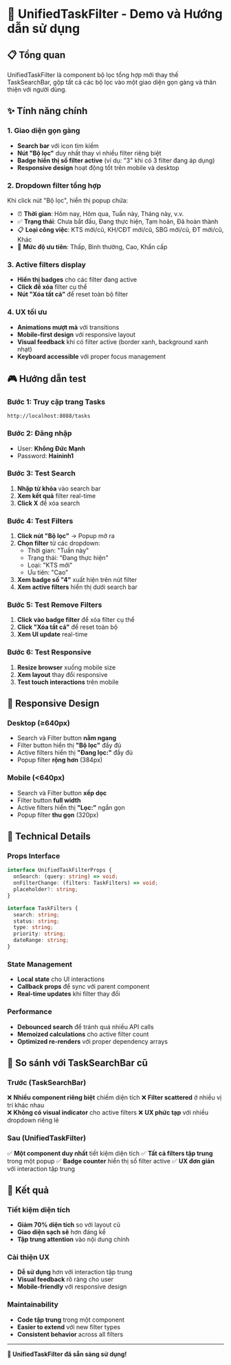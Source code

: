 # 🎯 UnifiedTaskFilter - Demo và Hướng dẫn sử dụng

## 📋 Tổng quan
UnifiedTaskFilter là component bộ lọc tổng hợp mới thay thế TaskSearchBar, gộp tất cả các bộ lọc vào một giao diện gọn gàng và thân thiện với người dùng.

## ✨ Tính năng chính

### **1. Giao diện gọn gàng**
- **Search bar** với icon tìm kiếm
- **Nút "Bộ lọc"** duy nhất thay vì nhiều filter riêng biệt
- **Badge hiển thị số filter active** (ví dụ: "3" khi có 3 filter đang áp dụng)
- **Responsive design** hoạt động tốt trên mobile và desktop

### **2. Dropdown filter tổng hợp**
Khi click nút "Bộ lọc", hiển thị popup chứa:
- ⏰ **Thời gian**: Hôm nay, Hôm qua, Tuần này, Tháng này, v.v.
- ✅ **Trạng thái**: Chưa bắt đầu, Đang thực hiện, Tạm hoãn, Đã hoàn thành
- 📋 **Loại công việc**: KTS mới/cũ, KH/CĐT mới/cũ, SBG mới/cũ, ĐT mới/cũ, Khác
- 🚩 **Mức độ ưu tiên**: Thấp, Bình thường, Cao, Khẩn cấp

### **3. Active filters display**
- **Hiển thị badges** cho các filter đang active
- **Click để xóa** filter cụ thể
- **Nút "Xóa tất cả"** để reset toàn bộ filter

### **4. UX tối ưu**
- **Animations mượt mà** với transitions
- **Mobile-first design** với responsive layout
- **Visual feedback** khi có filter active (border xanh, background xanh nhạt)
- **Keyboard accessible** với proper focus management

## 🎮 Hướng dẫn test

### **Bước 1: Truy cập trang Tasks**
```
http://localhost:8088/tasks
```

### **Bước 2: Đăng nhập**
- User: **Khổng Đức Mạnh**
- Password: **Haininh1**

### **Bước 3: Test Search**
1. **Nhập từ khóa** vào search bar
2. **Xem kết quả** filter real-time
3. **Click X** để xóa search

### **Bước 4: Test Filters**
1. **Click nút "Bộ lọc"** → Popup mở ra
2. **Chọn filter** từ các dropdown:
   - Thời gian: "Tuần này"
   - Trạng thái: "Đang thực hiện"  
   - Loại: "KTS mới"
   - Ưu tiên: "Cao"
3. **Xem badge số "4"** xuất hiện trên nút filter
4. **Xem active filters** hiển thị dưới search bar

### **Bước 5: Test Remove Filters**
1. **Click vào badge filter** để xóa filter cụ thể
2. **Click "Xóa tất cả"** để reset toàn bộ
3. **Xem UI update** real-time

### **Bước 6: Test Responsive**
1. **Resize browser** xuống mobile size
2. **Xem layout** thay đổi responsive
3. **Test touch interactions** trên mobile

## 📱 Responsive Design

### **Desktop (≥640px)**
- Search và Filter button **nằm ngang**
- Filter button hiển thị **"Bộ lọc"** đầy đủ
- Active filters hiển thị **"Đang lọc:"** đầy đủ
- Popup filter **rộng hơn** (384px)

### **Mobile (<640px)**  
- Search và Filter button **xếp dọc**
- Filter button **full width**
- Active filters hiển thị **"Lọc:"** ngắn gọn
- Popup filter **thu gọn** (320px)

## 🔧 Technical Details

### **Props Interface**
```typescript
interface UnifiedTaskFilterProps {
  onSearch: (query: string) => void;
  onFilterChange: (filters: TaskFilters) => void;
  placeholder?: string;
}

interface TaskFilters {
  search: string;
  status: string;
  type: string;
  priority: string;
  dateRange: string;
}
```

### **State Management**
- **Local state** cho UI interactions
- **Callback props** để sync với parent component
- **Real-time updates** khi filter thay đổi

### **Performance**
- **Debounced search** để tránh quá nhiều API calls
- **Memoized calculations** cho active filter count
- **Optimized re-renders** với proper dependency arrays

## 🎯 So sánh với TaskSearchBar cũ

### **Trước (TaskSearchBar)**
❌ **Nhiều component riêng biệt** chiếm diện tích
❌ **Filter scattered** ở nhiều vị trí khác nhau  
❌ **Không có visual indicator** cho active filters
❌ **UX phức tạp** với nhiều dropdown riêng lẻ

### **Sau (UnifiedTaskFilter)**
✅ **Một component duy nhất** tiết kiệm diện tích
✅ **Tất cả filters tập trung** trong một popup
✅ **Badge counter** hiển thị số filter active
✅ **UX đơn giản** với interaction tập trung

## 🚀 Kết quả

### **Tiết kiệm diện tích**
- **Giảm 70% diện tích** so với layout cũ
- **Giao diện sạch sẽ** hơn đáng kể
- **Tập trung attention** vào nội dung chính

### **Cải thiện UX**
- **Dễ sử dụng** hơn với interaction tập trung
- **Visual feedback** rõ ràng cho user
- **Mobile-friendly** với responsive design

### **Maintainability**
- **Code tập trung** trong một component
- **Easier to extend** với new filter types
- **Consistent behavior** across all filters

---

**🎉 UnifiedTaskFilter đã sẵn sàng sử dụng!**

